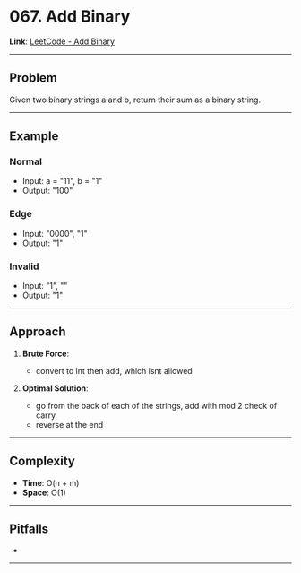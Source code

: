 # 067. Add Binary

**Link**: [LeetCode - Add Binary](https://leetcode.com/problems/add-binary/)

---

## Problem
Given two binary strings a and b, return their sum as a binary string.

---

## Example
### Normal
- Input: a = "11", b = "1"
- Output: "100"

### Edge
- Input: "0000", "1"
- Output: "1"

### Invalid
- Input: "1", ""
- Output: "1"

---

## Approach
1. **Brute Force**:
    - convert to int then add, which isnt allowed

2. **Optimal Solution**:
    - go from the back of each of the strings, add with mod 2 check of carry
    - reverse at the end

---

## Complexity
- **Time**: O(n + m)
- **Space**: O(1)

---

## Pitfalls
- 

---
